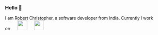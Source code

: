 ### Hello :wave:

I am Robert Christopher, a software developer from India. Currently I work on <img height="16" width="16" src="https://cdn.jsdelivr.net/npm/simple-icons@v3/icons/clojure.svg" /> <img height="32" width="32" src="https://cdn.jsdelivr.net/npm/simple-icons@v3/icons/rubyonrails.svg" /> <img height="16" width="16" src="https://cdn.jsdelivr.net/npm/simple-icons@v3/icons/typescript.svg" /> <img height="32" width="32" src="https://cdn.jsdelivr.net/npm/simple-icons@v3/icons/php.svg" />


